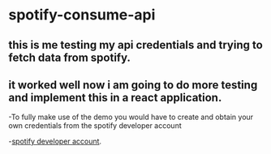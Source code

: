 # spotify-consume-api
## this is me testing my api credentials and trying to fetch data from spotify.
## it worked well now i am going to do more testing and implement this in a react application.

-To fully make use of the demo you would have to create and obtain your own credentials from the spotify developer account 

-[spotify developer account](https://developer.spotify.com/documentation/web-api).
